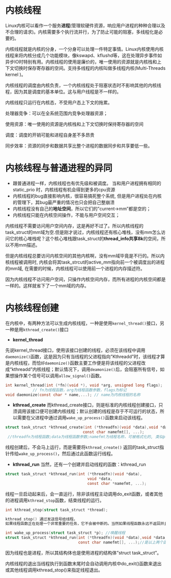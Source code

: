 # 内核线程
Linux内核可以看作一个服务**进程**(管理软硬件资源，响应用户进程的种种合理以及不合理的请求)。内核需要多个执行流并行，为了防止可能的阻塞，多线程化是必要的。

内核线程就是内核的分身，一个分身可以处理一件特定事情。Linux内核使用内核线程来将内核分成几个功能模块，像kswapd、kflushd等，这在处理异步事件如异步IO时特别有用。内核线程的使用是廉价的，唯一使用的资源就是内核栈和上下文切换时保存寄存器的空间。支持多线程的内核叫做多线程内核(Multi-Threads kernel )。

内核线程的调度由内核负责，一个内核线程处于阻塞状态时不影响其他的内核线程，因为其是调度的基本单位。这与用户线程是不一样的。

内核线程只运行在内核态，不受用户态上下文的拖累。

处理器竞争：可以在全系统范围内竞争处理器资源；

使用资源：唯一使用的资源是内核栈和上下文切换时保持寄存器的空间

调度：调度的开销可能和进程自身差不多昂贵

同步效率：资源的同步和数据共享比整个进程的数据同步和共享要低一些。

# 内核线程与普通进程的异同

* 跟普通进程一样，内核线程也有优先级和被调度。 当和用户进程拥有相同的static_prio 时，内核线程有机会得到更多的cpu资源
* 内核线程的bug直接影响内核，很容易搞死整个系统, 但是用户进程处在内核的管理下，其bug最严重的情况也只会把自己整崩溃
* 内核线程没有自己的**地址空间**，所以它们的”current->mm”都是空的；
* 内核线程只能在内核空间操作，不能与用户空间交互；

内核线程不需要访问用户空间内存，这是再好不过了。所以内核线程的task_struct的mm域为空.但是刚才说过，内核线程还有核心堆栈，没有mm怎么访问它的核心堆栈呢？这个核心堆栈跟task_struct的**thread_info共享8k**的空间，所以不用mm描述。


但是内核线程总要访问内核空间的其他内核啊，没有mm域毕竟是不行的。所以内核线程被调用时, 内核会将其task_strcut的active_mm指向前一个被调度出的进程的mm域, 在需要的时候，内核线程可以使用前一个进程的内存描述符。

因为内核线程不访问用户空间，只操作内核空间内存，而所有进程的内核空间都是一样的。这样就省下了一个mm域的内存。

# 内核线程创建
在内核中，有两种方法可以生成内核线程，一种是使用`kernel_thread()`接口，另一种是用`kthread_create()`接口

* **kernel_thread**

先说kernel_thread接口，使用该接口创建的线程，必须在该线程中调用`daemonize()`函数，这是因为只有当线程的父进程指向”Kthreadd”时，该线程才算是内核线程，而恰`好daemonize()`函数主要工作便是将该线程的父进程改成“kthreadd”内核线程；默认情况下，调用`deamonize()`后，会阻塞所有信号，如果想操作某个信号可以调用`allow_signal()`函数。

```c
int kernel_thread(int (*fn)(void *), void *arg, unsigned long flags); 
            // fn为线程函数，arg为线程函数参数，flags为标记
void daemonize(const char * name,...); // name为内核线程的名称
```

* **kthread_create**
而kthread_create接口，则是标准的内核线程创建接口，只须调用该接口便可创建内核线程；默认创建的线程是存于不可运行的状态，所以需要在父进程中通过调用`wake_up_process()`函数来启动该线程。

```c
struct task_struct *kthread_create(int (*threadfn)(void *data),void *data,
                                  const char namefmt[], ...);
 //threadfn为线程函数;data为线程函数参数;namefmt为线程名称，可被格式化的, 类似printk一样传入某种格式的线程名
```

线程创建后，不会马上运行，而是需要将`kthread_create()` 返回的task_struct指针传给`wake_up_process()`，然后通过此函数运行线程。

* **kthread_run**
当然，还有一个创建并启动线程的函数：kthread_run

```c
struct task_struct *kthread_run(int (*threadfn)(void *data),
                                    void *data,
                                    const char *namefmt, ...);
```
线程一旦启动起来后，会一直运行，除非该线程主动调用do_exit函数，或者其他的进程调用`kthread_stop`函数，结束线程的运行。

```c
int kthread_stop(struct task_struct *thread);

kthread_stop() 通过发送信号给线程。
如果线程函数正在处理一个非常重要的任务，它不会被中断的。当然如果线程函数永远不返回并且不检查信号，它将永远都不会停止。

int wake_up_process(struct task_struct *p); //唤醒线程
struct task_struct *kthread_run(int (*threadfn)(void *data),void *data,
                                const char namefmt[], ...);//是以上两个函数的功能的总和
```
因为线程也是进程，所以其结构体也是使用进程的结构体”struct task_struct”。

内核线程的退出当线程执行到函数末尾时会自动调用内核中do_exit()函数来退出或其他线程调用kthread_stop()来指定线程退出。